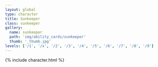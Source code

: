 ```yaml
---
layout: global
type: character
title: Sunkeeper
class: sunkeeper
gallery:
  name: sunkeeper
  path: 'img/ability_cards/sunkeeper'
  thumb: '_thumb.jpg'
levels: ['/1', '/x', '/2', '/3', '/4', '/5', '/6', '/7', '/8', '/9']
---
```


{% include character.html %}
